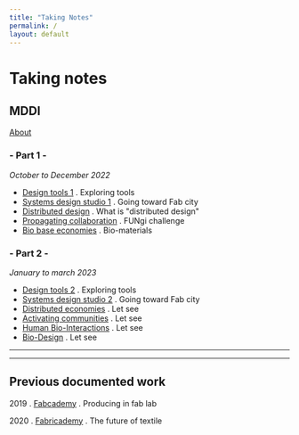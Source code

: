 ```yaml
---
title: "Taking Notes"
permalink: /
layout: default
---
```


# Taking notes

## MDDI
[About](Doc/0_About.md)

### - Part 1 -
*October to December 2022*
- [Design tools 1](Doc/1_DesignTools.md) . Exploring tools
- [Systems design studio 1](Doc/1_SysStudio.md) . Going toward Fab city
- [Distributed design](Doc/1_distributedDesign.md) . What is "distributed design"
- [Propagating collaboration](Doc/1_PropagatingCollaboration.md) . FUNgi challenge 
- [Bio base economies](Doc/1_BioBaseEconomies) . Bio-materials

### - Part 2 -
*January to march 2023*
- [Design tools 2](Doc/2_DesignTools.md) . Exploring tools
- [Systems design studio 2](Doc/2_HumanBioInteractions.md) . Going toward Fab city
- [Distributed economies](Doc/2_DistributedEconomies.md) . Let see
- [Activating communities](Doc/2_ActivatingCommunities.md) . Let see
- [Human Bio-Interactions](Doc/2_HumanBioInteractions.md) . Let see
- [Bio-Design](Doc/2_BioDesign.md) . Let see
<hr>
<hr>

## Previous documented work
2019 . [Fabcademy](http://fabacademy.org/2019/labs/echofab/students/annie-ferlatte/) . Producing in fab lab

2020 . [Fabricademy](https://class.textile-academy.org/2021/annie.ferlatte/index.html) . The future of textile
